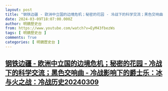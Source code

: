 ```yaml
---
layout: post
title: "钢铁边疆 - 欧洲中立国的边境危机；秘密的花园 - 冷战下的科学交流；黑色交响曲 - 冷战影响下的爵士乐：冰与火之战：冷战历史20240309"
date: 2024-03-09T18:07:00.000Z
author: 明鏡歷史台
from: https://www.youtube.com/watch?v=EyM43fbezWs
tags: [ 明鏡歷史台 ]
comments: True
categories: [ 明鏡歷史台 ]
---
```

<!--1710007620000-->
[钢铁边疆 - 欧洲中立国的边境危机；秘密的花园 - 冷战下的科学交流；黑色交响曲 - 冷战影响下的爵士乐：冰与火之战：冷战历史20240309](https://www.youtube.com/watch?v=EyM43fbezWs)
------

<div>

</div>
